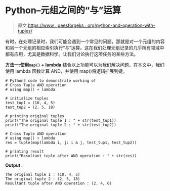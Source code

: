 # Python–元组之间的“与”运算

> 原文:[https://www . geesforgeks . org/python-and-operation-with-tuples/](https://www.geeksforgeeks.org/python-and-operation-between-tuples/)

有时，在处理记录时，我们可能会遇到一个常见的问题，那就是对一个元组的内容和另一个元组的相应索引执行“与”运算。这在我们处理元组记录的几乎所有领域中都有应用，尤其是数据科学。让我们讨论执行这项任务的某些方法。

**方法一:使用`map()` + lambda**
结合以上功能可以为我们解决问题。在本文中，我们使用 lambda 函数计算 AND，并使用 map()将逻辑扩展到键。

```
# Python3 code to demonstrate working of
# Cross Tuple AND operation
# using map() + lambda

# initialize tuples 
test_tup1 = (10, 4, 5)
test_tup2 = (2, 5, 18)

# printing original tuples 
print("The original tuple 1 : " + str(test_tup1))
print("The original tuple 2 : " + str(test_tup2))

# Cross Tuple AND operation
# using map() + lambda
res = tuple(map(lambda i, j: i & j, test_tup1, test_tup2))

# printing result
print("Resultant tuple after AND operation : " + str(res))
```

**Output :**

```
The original tuple 1 : (10, 4, 5)
The original tuple 2 : (2, 5, 18)
Resultant tuple after AND operation : (2, 4, 0)

```